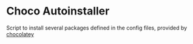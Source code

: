 # Choco Autoinstaller

Script to install several packages defined in the config files, provided by [chocolatey](https://chocolatey.org/)
